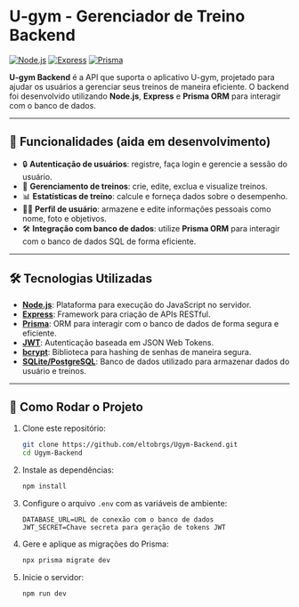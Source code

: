 # U-gym - Gerenciador de Treino Backend

[![Node.js](https://img.shields.io/badge/Node.js-16.x-green)](https://nodejs.org/)
[![Express](https://img.shields.io/badge/Express-4.x-blue)](https://expressjs.com/)
[![Prisma](https://img.shields.io/badge/Prisma-2.x-blue)](https://www.prisma.io/)

**U-gym Backend** é a API que suporta o aplicativo U-gym, projetado para ajudar os usuários a gerenciar seus treinos de maneira eficiente. O backend foi desenvolvido utilizando **Node.js**, **Express** e **Prisma ORM** para interagir com o banco de dados.

---

## 🚀 Funcionalidades (aida em desenvolvimento)

- 🔒 **Autenticação de usuários**: registre, faça login e gerencie a sessão do usuário.
- 📅 **Gerenciamento de treinos**: crie, edite, exclua e visualize treinos.
- 📊 **Estatísticas de treino**: calcule e forneça dados sobre o desempenho.
- 🧑‍💻 **Perfil de usuário**: armazene e edite informações pessoais como nome, foto e objetivos.
- 🛠️ **Integração com banco de dados**: utilize **Prisma ORM** para interagir com o banco de dados SQL de forma eficiente.

---

## 🛠️ Tecnologias Utilizadas

- **[Node.js](https://nodejs.org/)**: Plataforma para execução do JavaScript no servidor.
- **[Express](https://expressjs.com/)**: Framework para criação de APIs RESTful.
- **[Prisma](https://www.prisma.io/)**: ORM para interagir com o banco de dados de forma segura e eficiente.
- **[JWT](https://jwt.io/)**: Autenticação baseada em JSON Web Tokens.
- **[bcrypt](https://www.npmjs.com/package/bcrypt)**: Biblioteca para hashing de senhas de maneira segura.
- **[SQLite/PostgreSQL](https://www.prisma.io/docs/concepts/database-connectors/postgresql)**: Banco de dados utilizado para armazenar dados do usuário e treinos.

---

## 🚀 Como Rodar o Projeto

1. Clone este repositório:
    ```bash
    git clone https://github.com/eltobrgs/Ugym-Backend.git
    cd Ugym-Backend
    ```

2. Instale as dependências:
    ```bash
    npm install
    ```

3. Configure o arquivo `.env` com as variáveis de ambiente:
    ```
    DATABASE_URL=URL de conexão com o banco de dados
    JWT_SECRET=Chave secreta para geração de tokens JWT
    ```

4. Gere e aplique as migrações do Prisma:
    ```bash
    npx prisma migrate dev
    ```

5. Inicie o servidor:
    ```bash
    npm run dev
    ```


